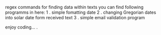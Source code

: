 regex commands for finding data within texts
you can find following programms in here:
  1 . simple fomatting date
  2 . changing Gregorian dates into solar date form received text
  3 . simple email validation program


enjoy coding... .

